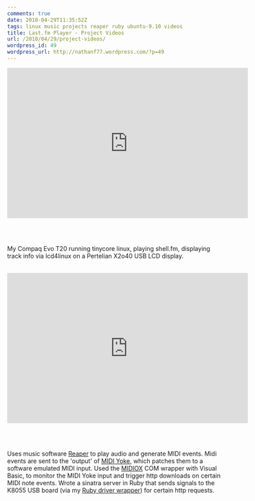 ```yaml
---
comments: true
date: 2010-04-29T11:35:52Z
tags: linux music projects reaper ruby ubuntu-9.10 videos
title: Last.fm Player - Project Videos
url: /2010/04/29/project-videos/
wordpress_id: 49
wordpress_url: http://nathanf77.wordpress.com/?p=49
---
```


<iframe width="560" height="349" src="http://www.youtube.com/embed/bKTrjd3BlNQ?rel=0" frameborder="0" allowfullscreen></iframe>

<br /><br />

<p>My Compaq Evo T20 running tinycore linux, playing shell.fm,
displaying track info via lcd4linux on a Pertelian X2o40 USB LCD display.</p>

<br />

<iframe width="560" height="349" src="http://www.youtube.com/embed/1EQNPFSNS_A?rel=0" frameborder="0" allowfullscreen></iframe>

<br /><br />

<p>Uses music software <a href="http://reaper.fm">Reaper</a>
to play audio and generate MIDI events. Midi events are sent to the 'output' of
<a href="http://www.midiox.com/myoke.htm">MIDI Yoke</a>, which patches them to a
software emulated MIDI input.
Used the <a href="http://www.midiox.com/">MIDIOX</a> COM wrapper with Visual Basic,
to monitor the MIDI Yoke input and trigger http downloads on certain MIDI note events.
Wrote a sinatra server in Ruby that sends signals to the K8055 USB board
(via my <a href="http://github.com/ndbroadbent/rubyk8055">Ruby driver wrapper</a>) for certain http requests.</p>

